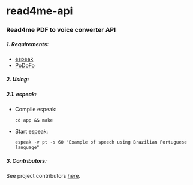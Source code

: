 # read4me-api

### Read4me PDF to voice converter API

##### 1. Requirements:

* [espeak](https://github.com/rhdunn/espeak)
* [PoDoFo](https://github.com/mekentosj/podofo)
    
##### 2. Using:

##### 2.1. espeak:

* Compile espeak:
    
    `cd app && make`
        
* Start espeak:
        
    `espeak -v pt -s 60 "Example of speech using Brazilian Portuguese language"`
    
##### 3. Contributors:

See project contributors [here](https://github.com/read4me/read4me-api/graphs/contributors).
